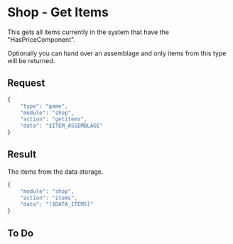 # Shop - Get Items

This gets all items currently in the system that have the "HasPriceComponent".

Optionally you can hand over an assemblage and only items from this type will be returned.

## Request

```javascript
{
	"type": "game",
	"module": "shop",
	"action": "getitems",
	"data": "$ITEM_ASSEMBLAGE"
}
```

## Result

The items from the data storage.

```javascript
{
	"module": "shop",
	"action": "items",
	"data": "[$DATA_ITEMS]"
}
```

## To Do

